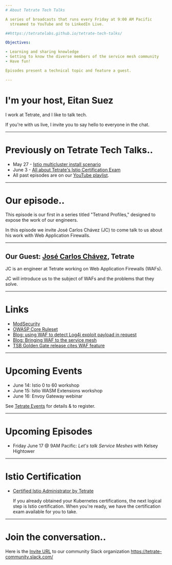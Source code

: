 ```yaml
---
# About Tetrate Tech Talks

A series of broadcasts that runs every Friday at 9:00 AM Pacific
  streamed to YouTube and to LinkedIn Live.

##https://tetratelabs.github.io/tetrate-tech-talks/

Objectives:

- Learning and sharing knowledge
- Getting to know the diverse members of the service mesh community
- Have fun!

Episodes present a technical topic and feature a guest.

---
```

# I'm your host, Eitan Suez

I work at Tetrate, and I like to talk tech.

If you're with us live, I invite you to say hello to everyone in the chat.

---
# Previously on Tetrate Tech Talks..

- May 27 - [Istio multicluster install scenario](../../episode8/demo/)
- June 3 - [All about Tetrate's Istio Certification Exam](../../episode9/) 
- All past episodes are on our [YouTube playlist](https://www.youtube.com/playlist?list=PLm51GPKRAmTlOkjWDJBQYtjcc9WPk4E4F).

---
# Our episode..

This episode is our first in a series titled "Tetrand Profiles," designed to expose the work of our engineers.

In this episode we invite José Carlos Chávez (JC) to come talk to us about his work with Web Application Firewalls.

---
## Our Guest: [José Carlos Chávez](https://www.linkedin.com/in/jcchavezs/), Tetrate

JC is an engineer at Tetrate working on Web Application Firewalls (WAFs).

JC will introduce us to the subject of WAFs and the problems that they solve.


---
# Links

- [ModSecurity](https://en.wikipedia.org/wiki/ModSecurity)
- [OWASP Core Ruleset](https://coreruleset.org/)
- [Blog: using WAF to detect Log4j exploit payload in request](https://www.tetrate.io/blog/tsb-log4j-security-announcement/)
- [Blog: Bringing WAF to the service mesh](https://www.tetrate.io/blog/how-tetrate-service-bridge-protects-log4j-remote-execution/)
- [TSB Golden Gate release cites WAF feature](https://www.tetrate.io/blog/tsb-golden-gate/)

---
# Upcoming Events

- June 14: Istio 0 to 60 workshop
- June 15: Istio WASM Extensions workshop
- June 16: Envoy Gateway webinar

See [Tetrate Events](https://www.tetrate.io/events/) for details & to register.

---
# Upcoming Episodes

- Friday June 17 @ 9AM Pacific: _Let's talk Service Meshes_ with Kelsey Hightower
<!-- - Friday June 24 @ 9AM Pacific: Conversation with guest Josh Long -->

---
# Istio Certification

- [Certified Istio Administrator by Tetrate](https://academy.tetrate.io/courses/certified-istio-administrator)

    If you already obtained your Kubernetes certifications, the next logical step is Istio certification.
    When you're ready, we have the certification exam available for you to take.

---
# Join the conversation..

Here is the [Invite URL](https://tetr8.io/tetrate-community) to our community Slack organization https://tetrate-community.slack.com/